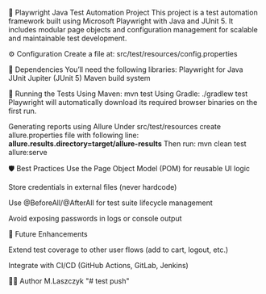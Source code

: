 🧪 Playwright Java Test Automation Project
This project is a test automation framework built using Microsoft Playwright with Java and JUnit 5. It includes modular page objects and configuration management for scalable and maintainable test development.

⚙️ Configuration
Create a file at:
src/test/resources/config.properties

🧩 Dependencies
You’ll need the following libraries:
Playwright for Java
JUnit Jupiter (JUnit 5)
 Maven build system

🚀 Running the Tests
Using Maven:
mvn test
Using Gradle:
./gradlew test
Playwright will automatically download its required browser binaries on the first run.

Generating reports using Allure
Under src/test/resources create allure.properties file with following line:
**allure.results.directory=target/allure-results**
Then run: mvn clean test allure:serve


🛡️ Best Practices
Use the Page Object Model (POM) for reusable UI logic

Store credentials in external files (never hardcode)

Use @BeforeAll/@AfterAll for test suite lifecycle management

Avoid exposing passwords in logs or console output

📌 Future Enhancements

Extend test coverage to other user flows (add to cart, logout, etc.)

Integrate with CI/CD (GitHub Actions, GitLab, Jenkins)

👨‍💻 Author
M.Laszczyk
"# test push" 
